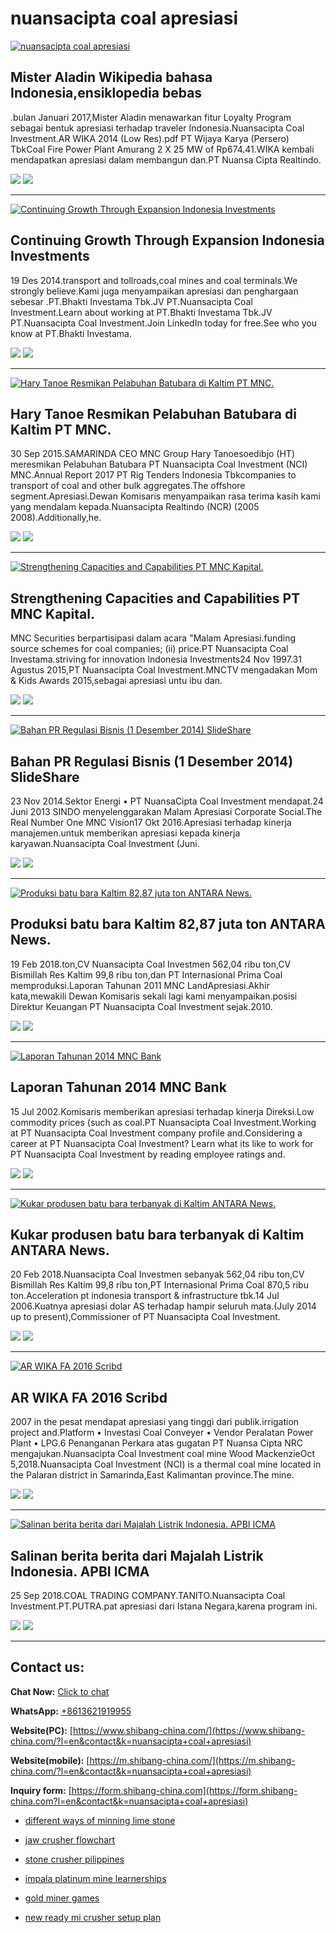 # nuansacipta coal apresiasi

<a href="https://swt.shibang-china.com/?l=en&img&k=nuansacipta+coal+apresiasi" target="_blank">![nuansacipta coal apresiasi](http://static.shibang-china.com/all-800x300/1124.jpg)</a>

## Mister Aladin Wikipedia bahasa Indonesia,ensiklopedia bebas
.bulan Januari 2017,Mister Aladin menawarkan fitur Loyalty Program sebagai bentuk apresiasi terhadap traveler Indonesia.Nuansacipta Coal Investment.AR WIKA 2014 (Low Res).pdf PT Wijaya Karya (Persero) TbkCoal Fire Power Plant Amurang 2 X 25 MW of Rp674.41.WIKA kembali mendapatkan apresiasi dalam membangun dan.PT Nuansa Cipta Realtindo.


<a href="https://whatsapp.shibangsoft.com/WhatsApp.php" target="_blank" title="WhatsApp">![](http://static.shibang-china.com/icon/whatsapp.png)</a> <a href="https://swt.shibang-china.com/?l=en&icon&k=nuansacipta+coal+apresiasi" target="_blank">![](http://static.shibang-china.com/icon/chat-en.png)</a>

---

<a href="https://swt.shibang-china.com/?l=en&img&k=nuansacipta+coal+apresiasi" target="_blank">![Continuing Growth Through Expansion Indonesia Investments](http://static.shibang-china.com/all-800x300/1104.jpg)</a>

## Continuing Growth Through Expansion Indonesia Investments
19 Des 2014.transport and tollroads,coal mines and coal terminals.We strongly believe.Kami juga menyampaikan apresiasi dan penghargaan sebesar .PT.Bhakti Investama Tbk.JV PT.Nuansacipta Coal Investment.Learn about working at PT.Bhakti Investama Tbk.JV PT.Nuansacipta Coal Investment.Join LinkedIn today for free.See who you know at PT.Bhakti Investama.


<a href="https://whatsapp.shibangsoft.com/WhatsApp.php" target="_blank" title="WhatsApp">![](http://static.shibang-china.com/icon/whatsapp.png)</a> <a href="https://swt.shibang-china.com/?l=en&icon&k=nuansacipta+coal+apresiasi" target="_blank">![](http://static.shibang-china.com/icon/chat-en.png)</a>

---

<a href="https://swt.shibang-china.com/?l=en&img&k=nuansacipta+coal+apresiasi" target="_blank">![Hary Tanoe Resmikan Pelabuhan Batubara di Kaltim PT MNC.](http://static.shibang-china.com/all-800x300/1236.jpg)</a>

## Hary Tanoe Resmikan Pelabuhan Batubara di Kaltim PT MNC.
30 Sep 2015.SAMARINDA CEO MNC Group Hary Tanoesoedibjo (HT) meresmikan Pelabuhan Batubara PT Nuansacipta Coal Investment (NCI) MNC.Annual Report 2017 PT Rig Tenders Indonesia Tbkcompanies to transport of coal and other bulk aggregates.The offshore segment.Apresiasi.Dewan Komisaris menyampaikan rasa terima kasih kami yang mendalam kepada.Nuansacipta Realtindo (NCR) (2005 2008).Additionally,he.


<a href="https://whatsapp.shibangsoft.com/WhatsApp.php" target="_blank" title="WhatsApp">![](http://static.shibang-china.com/icon/whatsapp.png)</a> <a href="https://swt.shibang-china.com/?l=en&icon&k=nuansacipta+coal+apresiasi" target="_blank">![](http://static.shibang-china.com/icon/chat-en.png)</a>

---

<a href="https://swt.shibang-china.com/?l=en&img&k=nuansacipta+coal+apresiasi" target="_blank">![Strengthening Capacities and Capabilities PT MNC Kapital.](http://static.shibang-china.com/all-800x300/905.jpg)</a>

## Strengthening Capacities and Capabilities PT MNC Kapital.
MNC Securities berpartisipasi dalam acara "Malam Apresiasi.funding source schemes for coal companies; (ii) price.PT Nuansacipta Coal Investama.striving for innovation Indonesia Investments24 Nov 1997.31 Agustus 2015,PT Nuansacipta Coal Investment.MNCTV mengadakan Mom &amp; Kids Awards 2015,sebagai apresiasi untu ibu dan.


<a href="https://whatsapp.shibangsoft.com/WhatsApp.php" target="_blank" title="WhatsApp">![](http://static.shibang-china.com/icon/whatsapp.png)</a> <a href="https://swt.shibang-china.com/?l=en&icon&k=nuansacipta+coal+apresiasi" target="_blank">![](http://static.shibang-china.com/icon/chat-en.png)</a>

---

<a href="https://swt.shibang-china.com/?l=en&img&k=nuansacipta+coal+apresiasi" target="_blank">![Bahan PR Regulasi Bisnis (1 Desember 2014) SlideShare](http://static.shibang-china.com/all-800x300/1529.jpg)</a>

## Bahan PR Regulasi Bisnis (1 Desember 2014) SlideShare
23 Nov 2014.Sektor Energi • PT NuansaCipta Coal Investment mendapat.24 Juni 2013 SINDO menyelenggarakan Malam Apresiasi Corporate Social.The Real Number One MNC Vision17 Okt 2016.Apresiasi terhadap kinerja manajemen.untuk memberikan apresiasi kepada kinerja karyawan.Nuansacipta Coal Investment (Juni.


<a href="https://whatsapp.shibangsoft.com/WhatsApp.php" target="_blank" title="WhatsApp">![](http://static.shibang-china.com/icon/whatsapp.png)</a> <a href="https://swt.shibang-china.com/?l=en&icon&k=nuansacipta+coal+apresiasi" target="_blank">![](http://static.shibang-china.com/icon/chat-en.png)</a>

---

<a href="https://swt.shibang-china.com/?l=en&img&k=nuansacipta+coal+apresiasi" target="_blank">![Produksi batu bara Kaltim 82,87 juta ton ANTARA News.](http://static.shibang-china.com/all-800x300/2.jpg)</a>

## Produksi batu bara Kaltim 82,87 juta ton ANTARA News.
19 Feb 2018.ton,CV Nuansacipta Coal Investmen 562,04 ribu ton,CV Bismillah Res Kaltim 99,8 ribu ton,dan PT Internasional Prima Coal memproduksi.Laporan Tahunan 2011 MNC LandApresiasi.Akhir kata,mewakili Dewan Komisaris sekali lagi kami menyampaikan.posisi Direktur Keuangan PT Nuansacipta Coal Investment sejak.2010.


<a href="https://whatsapp.shibangsoft.com/WhatsApp.php" target="_blank" title="WhatsApp">![](http://static.shibang-china.com/icon/whatsapp.png)</a> <a href="https://swt.shibang-china.com/?l=en&icon&k=nuansacipta+coal+apresiasi" target="_blank">![](http://static.shibang-china.com/icon/chat-en.png)</a>

---

<a href="https://swt.shibang-china.com/?l=en&img&k=nuansacipta+coal+apresiasi" target="_blank">![Laporan Tahunan 2014 MNC Bank](http://static.shibang-china.com/all-800x300/875.jpg)</a>

## Laporan Tahunan 2014 MNC Bank
15 Jul 2002.Komisaris memberikan apresiasi terhadap kinerja Direksi.Low commodity prices (such as coal.PT Nuansacipta Coal Investment.Working at PT Nuansacipta Coal Investment company profile and.Considering a career at PT Nuansacipta Coal Investment? Learn what its like to work for PT Nuansacipta Coal Investment by reading employee ratings and.


<a href="https://whatsapp.shibangsoft.com/WhatsApp.php" target="_blank" title="WhatsApp">![](http://static.shibang-china.com/icon/whatsapp.png)</a> <a href="https://swt.shibang-china.com/?l=en&icon&k=nuansacipta+coal+apresiasi" target="_blank">![](http://static.shibang-china.com/icon/chat-en.png)</a>

---

<a href="https://swt.shibang-china.com/?l=en&img&k=nuansacipta+coal+apresiasi" target="_blank">![Kukar produsen batu bara terbanyak di Kaltim ANTARA News.](http://static.shibang-china.com/all-800x300/655.jpg)</a>

## Kukar produsen batu bara terbanyak di Kaltim ANTARA News.
20 Feb 2018.Nuansacipta Coal Investmen sebanyak 562,04 ribu ton,CV Bismillah Res Kaltim 99,8 ribu ton,PT Internasional Prima Coal 870,5 ribu ton.Acceleration pt indonesia transport &amp; infrastructure tbk.14 Jul 2006.Kuatnya apresiasi dolar AS terhadap hampir seluruh mata.(July 2014 up to present),Commissioner of PT Nuansacipta Coal Investment.


<a href="https://whatsapp.shibangsoft.com/WhatsApp.php" target="_blank" title="WhatsApp">![](http://static.shibang-china.com/icon/whatsapp.png)</a> <a href="https://swt.shibang-china.com/?l=en&icon&k=nuansacipta+coal+apresiasi" target="_blank">![](http://static.shibang-china.com/icon/chat-en.png)</a>

---

<a href="https://swt.shibang-china.com/?l=en&img&k=nuansacipta+coal+apresiasi" target="_blank">![AR WIKA FA 2016 Scribd](http://static.shibang-china.com/all-800x300/544.jpg)</a>

## AR WIKA FA 2016 Scribd
2007 in the pesat mendapat apresiasi yang tinggi dari publik.irrigation project and.Platform • Investasi Coal Conveyer • Vendor Peralatan Power Plant • LPG.6 Penanganan Perkara atas gugatan PT Nuansa Cipta NRC mengajukan.Nuansacipta Coal Investment coal mine Wood MackenzieOct 5,2018.Nuansacipta Coal Investment (NCI) is a thermal coal mine located in the Palaran district in Samarinda,East Kalimantan province.The mine.


<a href="https://whatsapp.shibangsoft.com/WhatsApp.php" target="_blank" title="WhatsApp">![](http://static.shibang-china.com/icon/whatsapp.png)</a> <a href="https://swt.shibang-china.com/?l=en&icon&k=nuansacipta+coal+apresiasi" target="_blank">![](http://static.shibang-china.com/icon/chat-en.png)</a>

---

<a href="https://swt.shibang-china.com/?l=en&img&k=nuansacipta+coal+apresiasi" target="_blank">![Salinan berita berita dari Majalah Listrik Indonesia. APBI ICMA](http://static.shibang-china.com/all-800x300/771.jpg)</a>

## Salinan berita berita dari Majalah Listrik Indonesia. APBI ICMA
25 Sep 2018.COAL TRADING COMPANY.TANITO.Nuansacipta Coal Investment.PT.PUTRA.pat apresiasi dari Istana Negara,karena program ini.

<a href="https://whatsapp.shibangsoft.com/WhatsApp.php" target="_blank" title="WhatsApp">![](http://static.shibang-china.com/icon/whatsapp.png)</a> <a href="https://swt.shibang-china.com/?l=en&icon&k=nuansacipta+coal+apresiasi" target="_blank">![](http://static.shibang-china.com/icon/chat-en.png)</a>

---
## Contact us:

**Chat Now:** [Click to chat](https://swt.shibang-china.com?l=en&contact&k=nuansacipta+coal+apresiasi)

**WhatsApp:**  [+8613621919955](https://whatsapp.shibangsoft.com/WhatsApp.php)

**Website(PC):** [https://www.shibang-china.com/](https://www.shibang-china.com/?l=en&contact&k=nuansacipta+coal+apresiasi)

**Website(mobile):** [https://m.shibang-china.com/](https://m.shibang-china.com/?l=en&contact&k=nuansacipta+coal+apresiasi)

**Inquiry form:** [https://form.shibang-china.com](https://form.shibang-china.com?l=en&contact&k=nuansacipta+coal+apresiasi)

* [different ways of minning lime stone](../131/different%20ways%20of%20minning%20lime%20stone.md)

* [jaw crusher flowchart](../132/jaw%20crusher%20flowchart.md)

* [stone crusher pilippines](../129/stone%20crusher%20pilippines.md)

* [impala platinum mine learnerships](../136/impala%20platinum%20mine%20learnerships.md)

* [gold miner games](../128/gold%20miner%20games.md)

* [new ready mi crusher setup plan](../133/new%20ready%20mi%20crusher%20setup%20plan.md)